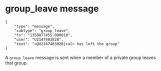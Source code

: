 # group_leave message

	{
		"type": "message",
		"subtype": "group_leave",
		"ts": "1358877455.000010",
		"user": "U2147483828",
		"text": "<@U2147483828|cal> has left the group"
	}

A `group_leave` message is sent when a member of a private group leaves that
group.

